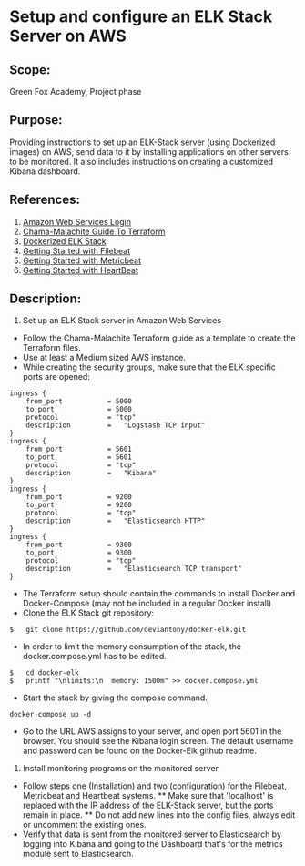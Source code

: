 # Setup and configure an ELK Stack Server on AWS

## Scope:
Green Fox Academy, Project phase

## Purpose:
Providing instructions to set up an ELK-Stack server (using Dockerized images) on AWS, send data to it by installing applications on other servers to be monitored. It also includes instructions on creating a customized Kibana dashboard.

## References:
1.	[Amazon Web Services Login](https://aws.amazon.com/console/)
1.	[Chama-Malachite Guide To Terraform](https://github.com/green-fox-academy/chama-malachite/blob/master/GuideToTerra.md)
1.	[Dockerized ELK Stack](https://github.com/deviantony/docker-elk)
1.	[Getting Started with Filebeat](https://www.elastic.co/guide/en/beats/filebeat/current/filebeat-getting-started.html)
1.	[Getting Started with Metricbeat](https://www.elastic.co/guide/en/beats/metricbeat/current/metricbeat-getting-started.html)
1.	[Getting Started with HeartBeat](https://www.elastic.co/guide/en/beats/heartbeat/current/configuring-howto-heartbeat.html)

## Description:

1. Set up an ELK Stack server in Amazon Web Services

* Follow the Chama-Malachite Terraform guide as a template to create the Terraform files.
*	Use at least a Medium sized AWS instance.
*	While creating the security groups, make sure that the ELK specific ports are opened:

```
ingress {
	from_port  			= 5000
	to_port    			= 5000
	protocol   			= "tcp"
	description			=	"Logstash TCP input"
}
ingress {
	from_port  			= 5601
	to_port    			= 5601
	protocol   			= "tcp"
	description			=	"Kibana"
}
ingress {
	from_port  			= 9200
	to_port    			= 9200
	protocol   			= "tcp"
	description			=	"Elasticsearch HTTP"
}
ingress {
	from_port  			= 9300
	to_port    			= 9300
	protocol   			= "tcp"
	description			=	"Elasticsearch TCP transport"
}
```
*	The Terraform setup should contain the commands to install Docker and Docker-Compose (may not be included in a regular Docker install)
*	Clone the ELK Stack git repository:

```
$	git clone https://github.com/deviantony/docker-elk.git
```
*	In order to limit the memory consumption of the stack, the docker.compose.yml has to be edited.
```
$	cd docker-elk
$	printf "\nlimits:\n  memory: 1500m" >> docker.compose.yml
```
*	Start the stack by giving the compose command.
```
docker-compose up -d
```
*	Go to the URL AWS assigns to your server, and open port 5601 in the browser. You should see the Kibana login screen. The default username and password can be found on the Docker-Elk github readme.

1. Install monitoring programs on the monitored server

*	Follow steps one (Installation) and two (configuration) for the Filebeat, Metricbeat and Heartbeat systems.
**	Make sure that 'localhost' is replaced with the IP address of the ELK-Stack server, but the ports remain in place.
**	Do not add new lines into the config files, always edit or uncomment the existing ones.
*	Verify that data is sent from the monitored server to Elasticsearch by logging into Kibana and going to the Dashboard that's for the metrics module sent to Elasticsearch.
